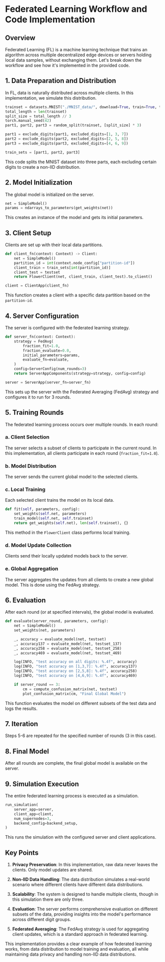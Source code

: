 # Federated Learning Workflow and Code Implementation

## Overview

Federated Learning (FL) is a machine learning technique that trains an algorithm across multiple decentralized edge devices or servers holding local data samples, without exchanging them. Let's break down the workflow and see how it's implemented in the provided code.

## 1. Data Preparation and Distribution

In FL, data is naturally distributed across multiple clients. In this implementation, we simulate this distribution.

```python
trainset = datasets.MNIST("./MNIST_data/", download=True, train=True, transform=transform)
total_length = len(trainset)
split_size = total_length // 3
torch.manual_seed(42)
part1, part2, part3 = random_split(trainset, [split_size] * 3)

part1 = exclude_digits(part1, excluded_digits=[1, 3, 7])
part2 = exclude_digits(part2, excluded_digits=[2, 5, 8])
part3 = exclude_digits(part3, excluded_digits=[4, 6, 9])

train_sets = [part1, part2, part3]
```

This code splits the MNIST dataset into three parts, each excluding certain digits to create a non-IID distribution.

## 2. Model Initialization

The global model is initialized on the server.

```python
net = SimpleModel()
params = ndarrays_to_parameters(get_weights(net))
```

This creates an instance of the model and gets its initial parameters.

## 3. Client Setup

Clients are set up with their local data partitions.

```python
def client_fn(context: Context) -> Client:
    net = SimpleModel()
    partition_id = int(context.node_config["partition-id"])
    client_train = train_sets[int(partition_id)]
    client_test = testset
    return FlowerClient(net, client_train, client_test).to_client()

client = ClientApp(client_fn)
```

This function creates a client with a specific data partition based on the `partition-id`.

## 4. Server Configuration

The server is configured with the federated learning strategy.

```python
def server_fn(context: Context):
    strategy = FedAvg(
        fraction_fit=1.0,
        fraction_evaluate=0.0,
        initial_parameters=params,
        evaluate_fn=evaluate,
    )
    config=ServerConfig(num_rounds=3)
    return ServerAppComponents(strategy=strategy, config=config)

server = ServerApp(server_fn=server_fn)
```

This sets up the server with the Federated Averaging (FedAvg) strategy and configures it to run for 3 rounds.

## 5. Training Rounds

The federated learning process occurs over multiple rounds. In each round:

### a. Client Selection

The server selects a subset of clients to participate in the current round. In this implementation, all clients participate in each round (`fraction_fit=1.0`).

### b. Model Distribution

The server sends the current global model to the selected clients.

### c. Local Training

Each selected client trains the model on its local data.

```python
def fit(self, parameters, config):
    set_weights(self.net, parameters)
    train_model(self.net, self.trainset)
    return get_weights(self.net), len(self.trainset), {}
```

This method in the `FlowerClient` class performs local training.

### d. Model Update Collection

Clients send their locally updated models back to the server.

### e. Global Aggregation

The server aggregates the updates from all clients to create a new global model. This is done using the FedAvg strategy.

## 6. Evaluation

After each round (or at specified intervals), the global model is evaluated.

```python
def evaluate(server_round, parameters, config):
    net = SimpleModel()
    set_weights(net, parameters)

    _, accuracy = evaluate_model(net, testset)
    _, accuracy137 = evaluate_model(net, testset_137)
    _, accuracy258 = evaluate_model(net, testset_258)
    _, accuracy469 = evaluate_model(net, testset_469)

    log(INFO, "test accuracy on all digits: %.4f", accuracy)
    log(INFO, "test accuracy on [1,3,7]: %.4f", accuracy137)
    log(INFO, "test accuracy on [2,5,8]: %.4f", accuracy258)
    log(INFO, "test accuracy on [4,6,9]: %.4f", accuracy469)

    if server_round == 3:
        cm = compute_confusion_matrix(net, testset)
        plot_confusion_matrix(cm, "Final Global Model")
```

This function evaluates the model on different subsets of the test data and logs the results.

## 7. Iteration

Steps 5-6 are repeated for the specified number of rounds (3 in this case).

## 8. Final Model

After all rounds are complete, the final global model is available on the server.

## 9. Simulation Execution

The entire federated learning process is executed as a simulation.

```python
run_simulation(
    server_app=server,
    client_app=client,
    num_supernodes=3,
    backend_config=backend_setup,
)
```

This runs the simulation with the configured server and client applications.

## Key Points

1. **Privacy Preservation**: In this implementation, raw data never leaves the clients. Only model updates are shared.

2. **Non-IID Data Handling**: The data distribution simulates a real-world scenario where different clients have different data distributions.

3. **Scalability**: The system is designed to handle multiple clients, though in this simulation there are only three.

4. **Evaluation**: The server performs comprehensive evaluation on different subsets of the data, providing insights into the model's performance across different digit groups.

5. **Federated Averaging**: The FedAvg strategy is used for aggregating client updates, which is a standard approach in federated learning.

This implementation provides a clear example of how federated learning works, from data distribution to model training and evaluation, all while maintaining data privacy and handling non-IID data distributions.

